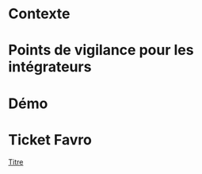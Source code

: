 # Contexte

<!--
  Résumé succinct et à jour du ticket Favro
-->

# Points de vigilance pour les intégrateurs

<!--
  Si la PR introduit des breaking changes ou des modifications 
  côté API, mettre ici un bref résumé technique type TL;DR à 
  l'attention des intégrateurs
-->

# Démo

<!-- 
  Vidéo de préférence
-->

# Ticket Favro

[Titre](lien)